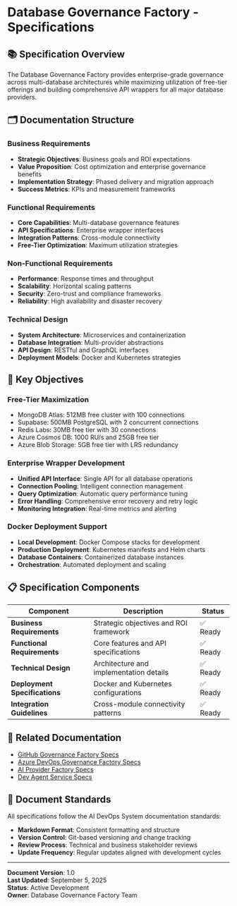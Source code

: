 # Database Governance Factory - Specifications

## 📚 **Specification Overview**

The Database Governance Factory provides enterprise-grade governance across multi-database architectures while maximizing utilization of free-tier offerings and building comprehensive API wrappers for all major database providers.

## 🗂️ **Documentation Structure**

### **Business Requirements**
- **Strategic Objectives**: Business goals and ROI expectations
- **Value Proposition**: Cost optimization and enterprise governance benefits  
- **Implementation Strategy**: Phased delivery and migration approach
- **Success Metrics**: KPIs and measurement frameworks

### **Functional Requirements**
- **Core Capabilities**: Multi-database governance features
- **API Specifications**: Enterprise wrapper interfaces
- **Integration Patterns**: Cross-module connectivity
- **Free-Tier Optimization**: Maximum utilization strategies

### **Non-Functional Requirements**
- **Performance**: Response times and throughput
- **Scalability**: Horizontal scaling patterns
- **Security**: Zero-trust and compliance frameworks
- **Reliability**: High availability and disaster recovery

### **Technical Design**
- **System Architecture**: Microservices and containerization
- **Database Integration**: Multi-provider abstractions
- **API Design**: RESTful and GraphQL interfaces
- **Deployment Models**: Docker and Kubernetes strategies

## 🎯 **Key Objectives**

### **Free-Tier Maximization**
- MongoDB Atlas: 512MB free cluster with 100 connections
- Supabase: 500MB PostgreSQL with 2 concurrent connections
- Redis Labs: 30MB free tier with 30 connections
- Azure Cosmos DB: 1000 RU/s and 25GB free tier
- Azure Blob Storage: 5GB free tier with LRS redundancy

### **Enterprise Wrapper Development**
- **Unified API Interface**: Single API for all database operations
- **Connection Pooling**: Intelligent connection management
- **Query Optimization**: Automatic query performance tuning
- **Error Handling**: Comprehensive error recovery and retry logic
- **Monitoring Integration**: Real-time metrics and alerting

### **Docker Deployment Support**
- **Local Development**: Docker Compose stacks for development
- **Production Deployment**: Kubernetes manifests and Helm charts
- **Database Containers**: Containerized database instances
- **Orchestration**: Automated deployment and scaling

## 📋 **Specification Components**

| Component | Description | Status |
|-----------|-------------|---------|
| **Business Requirements** | Strategic objectives and ROI framework | ✅ Ready |
| **Functional Requirements** | Core features and API specifications | ✅ Ready |
| **Technical Design** | Architecture and implementation details | ✅ Ready |
| **Deployment Specifications** | Docker and Kubernetes configurations | ✅ Ready |
| **Integration Guidelines** | Cross-module connectivity patterns | ✅ Ready |

## 🔗 **Related Documentation**

- [GitHub Governance Factory Specs](../github-governance-factory/specs/)
- [Azure DevOps Governance Factory Specs](../azure-devops-governance-factory/specs/)
- [AI Provider Factory Specs](../ai-provider-factory/specs/)
- [Dev Agent Service Specs](../dev-agent-service/specs/)

## 📝 **Document Standards**

All specifications follow the AI DevOps System documentation standards:
- **Markdown Format**: Consistent formatting and structure
- **Version Control**: Git-based versioning and change tracking
- **Review Process**: Technical and business stakeholder reviews
- **Update Frequency**: Regular updates aligned with development cycles

---

**Document Version**: 1.0  
**Last Updated**: September 5, 2025  
**Status**: Active Development  
**Owner**: Database Governance Factory Team
